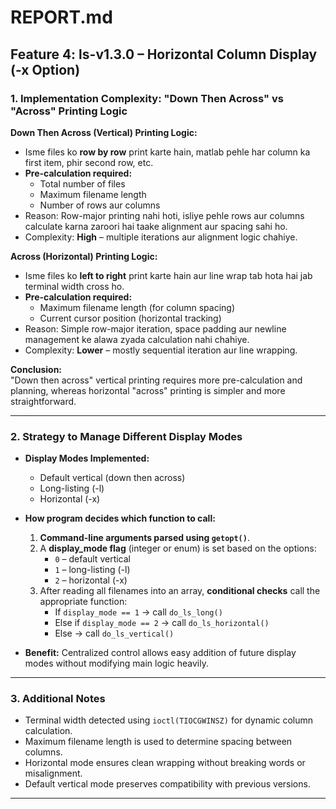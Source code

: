 # REPORT.md

## Feature 4: ls-v1.3.0 – Horizontal Column Display (-x Option)

### 1. Implementation Complexity: "Down Then Across" vs "Across" Printing Logic

**Down Then Across (Vertical) Printing Logic:**
- Isme files ko **row by row** print karte hain, matlab pehle har column ka first item, phir second row, etc.
- **Pre-calculation required:**
  - Total number of files
  - Maximum filename length
  - Number of rows aur columns
- Reason: Row-major printing nahi hoti, isliye pehle rows aur columns calculate karna zaroori hai taake alignment aur spacing sahi ho.
- Complexity: **High** – multiple iterations aur alignment logic chahiye.

**Across (Horizontal) Printing Logic:**
- Isme files ko **left to right** print karte hain aur line wrap tab hota hai jab terminal width cross ho.
- **Pre-calculation required:**
  - Maximum filename length (for column spacing)
  - Current cursor position (horizontal tracking)
- Reason: Simple row-major iteration, space padding aur newline management ke alawa zyada calculation nahi chahiye.
- Complexity: **Lower** – mostly sequential iteration aur line wrapping.

**Conclusion:**  
"Down then across" vertical printing requires more pre-calculation and planning, whereas horizontal "across" printing is simpler and more straightforward.

---

### 2. Strategy to Manage Different Display Modes

- **Display Modes Implemented:**
  - Default vertical (down then across)
  - Long-listing (-l)
  - Horizontal (-x)

- **How program decides which function to call:**
  1. **Command-line arguments parsed using `getopt()`**.
  2. A **display_mode flag** (integer or enum) is set based on the options:
     - `0` – default vertical
     - `1` – long-listing (-l)
     - `2` – horizontal (-x)
  3. After reading all filenames into an array, **conditional checks** call the appropriate function:
     - If `display_mode == 1` → call `do_ls_long()`
     - Else if `display_mode == 2` → call `do_ls_horizontal()`
     - Else → call `do_ls_vertical()`
- **Benefit:** Centralized control allows easy addition of future display modes without modifying main logic heavily.

---

### 3. Additional Notes

- Terminal width detected using `ioctl(TIOCGWINSZ)` for dynamic column calculation.
- Maximum filename length is used to determine spacing between columns.
- Horizontal mode ensures clean wrapping without breaking words or misalignment.
- Default vertical mode preserves compatibility with previous versions.

---
